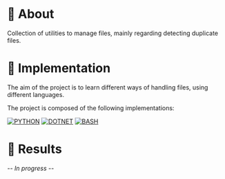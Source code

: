 # 🤔 About

Collection of utilities to manage files, mainly regarding detecting duplicate files.

# 📝 Implementation

The aim of the project is to learn different ways of handling files, using different languages.

The project is composed of the following implementations:

[![PYTHON](https://img.shields.io/badge/python-cornflowerblue?style=for-the-badge&logo=python&logoColor=white)](PythonUtils/README.md)
[![DOTNET](https://img.shields.io/badge/dotnet-royalblue?style=for-the-badge&logo=dotnet&logoColor=white)](dotNetTools/README.md)
[![BASH](https://img.shields.io/badge/shell-steelblue?style=for-the-badge&logo=linux&logoColor=white)](ShellScripts/README.md)

# 🧪 Results

_-- In progress --_
